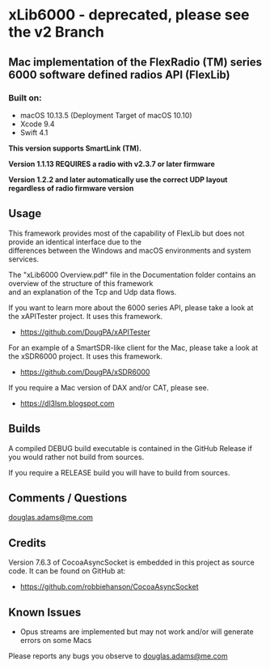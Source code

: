 # xLib6000 - deprecated, please see the v2 Branch

## Mac implementation of the FlexRadio (TM) series 6000 software defined radios API (FlexLib)

### Built on:
*  macOS 10.13.5 (Deployment Target of macOS 10.10)
*  Xcode 9.4
*  Swift 4.1


**This version supports SmartLink (TM).**

**Version 1.1.13  REQUIRES a radio with v2.3.7 or later firmware**

**Version 1.2.2  and later automatically use the correct UDP layout regardless of radio firmware version**


## Usage

This framework provides most of the capability of FlexLib but does not provide an identical  interface due to the  
differences between the Windows and macOS environments and system services.

The "xLib6000 Overview.pdf" file in the Documentation folder contains an overview of the structure of this framework  
and an explanation of the Tcp and Udp data flows.  

If you want to learn more about the 6000 series API, please take a look at the xAPITester project. It uses this framework.

* https://github.com/DougPA/xAPITester

For an example of a SmartSDR-like client for the Mac, please take a look at the xSDR6000 project. It uses this framework.

* https://github.com/DougPA/xSDR6000

If you require a Mac version of DAX and/or CAT, please see.

* https://dl3lsm.blogspot.com


## Builds

A compiled DEBUG build executable is contained in the GitHub Release if you would rather not build from sources.  

If you require a RELEASE build you will have to build from sources.   


## Comments / Questions

douglas.adams@me.com


## Credits

Version 7.6.3 of CocoaAsyncSocket is embedded in this project as source code. It can be found on GitHub at:  

* https://github.com/robbiehanson/CocoaAsyncSocket


## Known Issues

* Opus streams are implemented but may not work and/or will generate errors on some Macs

Please reports any bugs you observe to douglas.adams@me.com
